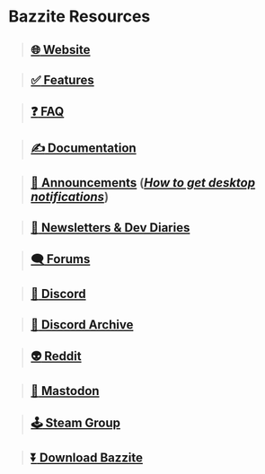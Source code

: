 # Bazzite Resources

>## [:globe_with_meridians: Website](https://bazzite.gg/)

>## [:white_check_mark: Features](https://github.com/ublue-os/bazzite/blob/main/README.md)

>## [:question: FAQ](https://faq.bazzite.gg)

>## [:writing_hand: Documentation](https://docs.bazzite.gg)

>## [:loudspeaker: Announcements](https://universal-blue.discourse.group/tags/c/bazzite/5/announcements) ([*How to get desktop notifications*](https://universal-blue.discourse.group/t/tutorial-subscribing-to-bazzite-news-for-major-update-information/3672))

>## [:newspaper: Newsletters & Dev Diaries](https://universal-blue.discourse.group/t/bazzite-newsletters/2252)

>## [:left_speech_bubble: Forums](https://universal-blue.discourse.group/c/bazzite/5)

>## [:speech_balloon: Discord](https://discord.gg/WEu6BdFEtp)

>## [:thread: Discord Archive](https://www.answeroverflow.com/c/1072614816579063828/1143023993041993769)

>## [ :alien: Reddit](https://www.reddit.com/r/bazzite)

>## [:elephant: Mastodon](https://fosstodon.org/@UniversalBlue)

>## [:joystick: Steam Group](https://steamcommunity.com/groups/Bazzite)

>## [:arrow_double_down: Download Bazzite](https://download.bazzite.gg)
